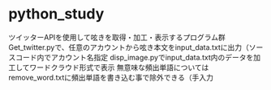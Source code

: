 # python_study
ツイッターAPIを使用して呟きを取得・加工・表示するプログラム群  
Get_twitter.pyで、任意のアカウントから呟き本文をinput_data.txtに出力（ソースコード内でアカウント名指定
disp_image.pyでinput_data.txt内のデータを加工してワードクラウド形式で表示
無意味な頻出単語についてはremove_word.txtに頻出単語を書き込む事で除外できる（手入力
